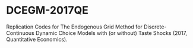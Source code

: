 # DCEGM-2017QE
 Replication Codes for The Endogenous Grid Method for Discrete-Continuous Dynamic Choice Models with (or without) Taste Shocks (2017, Quantitative Economics).
